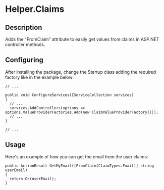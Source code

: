 # Helper.Claims

## Description
Adds the "FromClaim" attribute to easily get values from claims in ASP.NET controller methods.

## Configuring
After installing the package, change the Startup class adding the required factory like in the example below:

```
// ...

public void ConfigureServices(IServiceCollection services)
{
  // ...
  services.AddControllers(options => options.ValueProviderFactories.Add(new ClaimValueProviderFactory()));
  // ...
}

// ...
```

## Usage
Here's an example of how you can get the email from the user claims:

```
public ActionResult GetMyEmail([FromClaim(ClaimTypes.Email)] string userEmail)
{
  return Ok(userEmail);
}
```